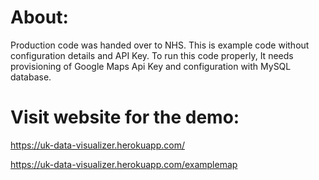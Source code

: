 # About:

Production code was handed over to NHS.
This is example code without configuration details and API Key.
To run this code properly, It needs provisioning of Google Maps Api Key and configuration with MySQL database.

# Visit website for the demo: 
https://uk-data-visualizer.herokuapp.com/

https://uk-data-visualizer.herokuapp.com/examplemap
